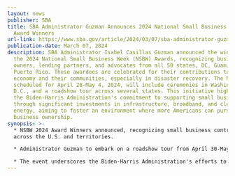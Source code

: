 ```yaml
---
layout: news
publisher: SBA
title: SBA Administrator Guzman Announces 2024 National Small Business Week
  Award Winners
url-link: https://www.sba.gov/article/2024/03/07/sba-administrator-guzman-announces-2024-national-small-business-week-award-winners
publication-date: March 07, 2024
description: SBA Administrator Isabel Casillas Guzman announced the winners of
  the 2024 National Small Business Week (NSBW) Awards, recognizing business
  owners, lending partners, and advocates from all 50 states, DC, Guam, and
  Puerto Rico. These awardees are celebrated for their contributions to the
  economy and their communities, especially in disaster recovery. The NSBW,
  scheduled for April 28-May 4, 2024, will include ceremonies in Washington,
  D.C., and a roadshow tour across several states. This initiative highlights
  the Biden-Harris Administration's commitment to supporting small businesses
  through significant investments in infrastructure, broadband, and clean
  energy, aiming to foster an environment where more Americans can pursue
  business ownership.
synopsis: >-
  * NSBW 2024 Award Winners announced, recognizing small business contributors
  across the U.S. and territories.

  * Administrator Guzman to embark on a roadshow tour from April 30-May 3, 2024, visiting states to honor small businesses and discuss SBA initiatives.

  * The event underscores the Biden-Harris Administration's efforts to support small businesses with investments in infrastructure and clean energy.
---
```

